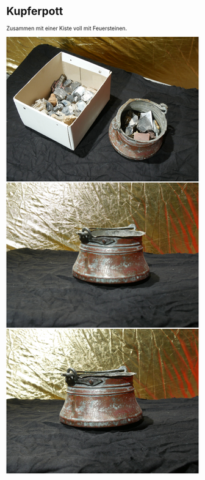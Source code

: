 # Kupferpott

Zusammen mit einer Kiste voll mit Feuersteinen.













[![kupfer-pott](P1940797_thumb.jpg)](P1940797.JPG)
[![kupfer-pott](P1940798_thumb.jpg)](P1940798.JPG)
[![kupfer-pott](P1940801_thumb.jpg)](P1940801.JPG)
